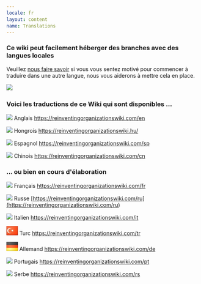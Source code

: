 ```yaml
---
locale: fr
layout: content
name: Translations
---
```

### Ce wiki peut facilement héberger des branches avec des langues locales

Veuillez [nous faire savoir](https://reinventingorganizationswiki.com/pages/how-can-you-contribute/) si vous vous sentez motivé pour commencer à traduire dans une autre langue, nous vous aiderons à mettre cela en place.

![](/media/languages-write.jpg)

### Voici les traductions de ce Wiki qui sont disponibles …

![](/media/flagGreatBritainXXS.png)      Anglais [](https://reinventingorganizationswiki.netlify.app/)<https://reinventingorganizationswiki.com/en>

![](/media/flaghungary.jpg)      Hongrois <https://reinventingorganizationswiki.hu/>

![](/media/flagspain.jpg)      Espagnol <https://reinventingorganizationswiki.com/sp>

![](/media/flagchina.jpg)       Chinois <https://reinventingorganizationswiki.com/cn>

### … ou bien en cours d'élaboration

![](/media/flagfrance.png)      Français <https://reinventingorganizationswiki.com/fr>

![](/media/flagrussia.jpg)      Russe [https://reinventingorganizationswiki.com/ru](<https://reinventingorganizationswiki.com/ru>)

![](/media/flagitalysmall.jpg)      Italien <https://reinventingorganizationswiki.com/it>

![](/media/flagturkey.jpg)      Turc 
<https://reinventingorganizationswiki.com/tr>

![](/media/flaggermany.jpg)      Allemand
<https://reinventingorganizationswiki.com/de>

![](/media/flagbrazil.jpg) Portugais 
<https://reinventingorganizationswiki.com/pt>

![](/media/flagserbiamontenegro-petite.jpeg) Serbe
<https://reinventingorganizationswiki.com/rs>

